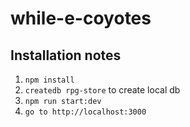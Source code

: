 # while-e-coyotes

## Installation notes

1. `npm install`
2. `createdb rpg-store` to create local db
3. `npm run start:dev`
4. `go to http://localhost:3000`
